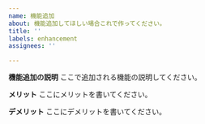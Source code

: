 ```yaml
---
name: 機能追加
about: 機能追加してほしい場合これで作ってください。
title: ''
labels: enhancement
assignees: ''

---
```


**機能追加の説明**
ここで追加される機能の説明してください。

**メリット**
ここにメリットを書いてください。

**デメリット**
ここにデメリットを書いてください。
